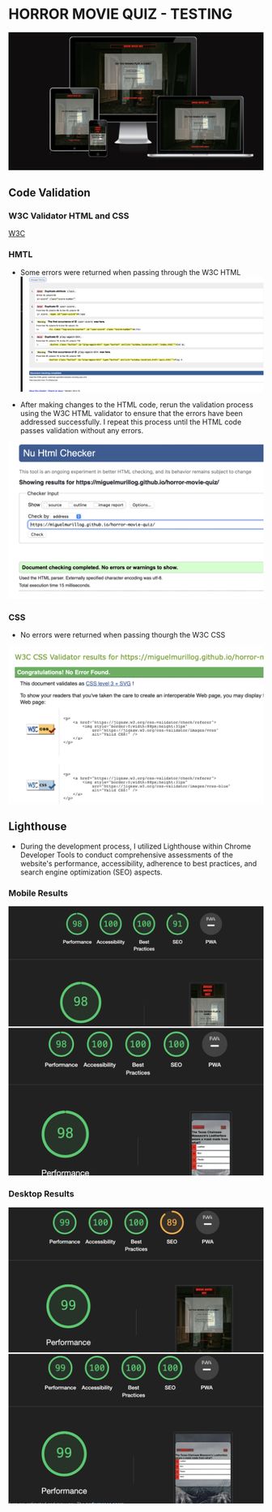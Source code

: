 # HORROR MOVIE QUIZ - TESTING 

![Screenshot from amiresponsivedesign](docs/im-responsive.png)

## Code Validation


### W3C Validator HTML and CSS

[W3C](https://validator.w3.org) 

### HMTL
- Some errors were returned when passing through the W3C HTML
![Screenshot from W3C Validator HMTL](docs/html-errors.png)

- After making changes to the HTML code, rerun the validation process using the W3C HTML validator to ensure that the errors have been addressed successfully. I repeat this process until the HTML code passes validation without any errors.

![Screenshot from W3C Validator HMTL](docs/no-errors-html.png)


### CSS

- No errors were returned when passing thourgh the W3C CSS

![Screenshot from W3C Validator HMTL](docs/no-error-css.png)


## Lighthouse

- During the development process, I utilized Lighthouse within Chrome Developer Tools to conduct comprehensive assessments of the website's performance, accessibility, adherence to best practices, and search engine optimization (SEO) aspects.

### Mobile Results

![Screenshot Lighthouse main page](docs/lighthouse-mobile.png)
![Screenshot Lighthouse quiz page](docs/lighthouse-mobile-quiz.png)

### Desktop Results

![Screenshot Lighthouse main page](docs/ligthouse-desktop.png)
![Screenshot Lighthouse quiz page](docs/lighthouse-desktop-quiz.png)

